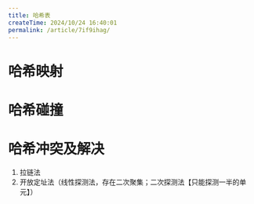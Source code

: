 ```yaml
---
title: 哈希表
createTime: 2024/10/24 16:40:01
permalink: /article/7if9ihag/
---
```

# 哈希映射

# 哈希碰撞

# 哈希冲突及解决
1. 拉链法
2. 开放定址法（线性探测法，存在二次聚集；二次探测法【只能探测一半的单元】）